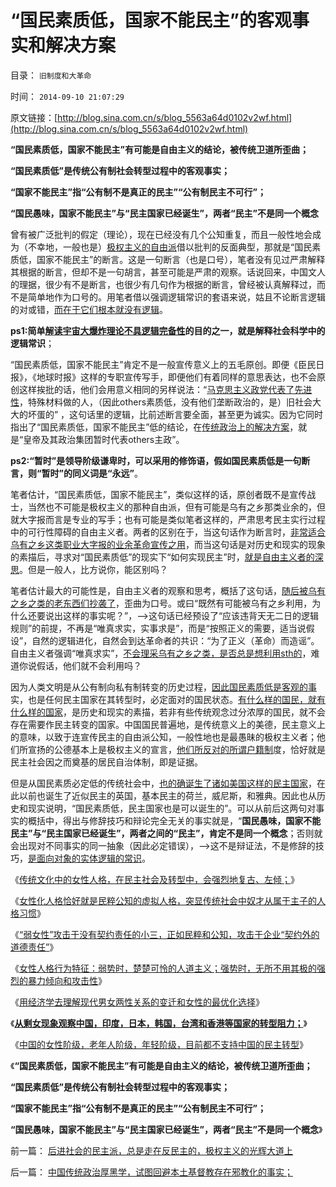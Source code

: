 # “国民素质低，国家不能民主”的客观事实和解决方案

目录： `旧制度和大革命` 

时间： `2014-09-10 21:07:29` 

原文链接：[http://blog.sina.com.cn/s/blog_5563a64d0102v2wf.html](http://blog.sina.com.cn/s/blog_5563a64d0102v2wf.html)

**“国民素质低，国家不能民主”有可能是自由主义的结论，被传统卫道所歪曲；**

**“国民素质低”是传统公有制社会转型过程中的客观事实；**

**“国家不能民主”指“公有制不是真正的民主”“公有制民主不可行”；**

**“国民愚味，国家不能民主”与“民主国家已经诞生”，两者“民主”不是同一个概念**



曾有被广泛批判的假定（理论），现在已经没有几个公知重复，而且一般性地会成为（不幸地，一般也是）[极权主义的自由派](../../../2010/12/27/文革“知识越多越反动”错在那里？.md)借以批判的反面典型，那就是“国民素质低，国家不能民主”的断言。这是一句断言（也是口号），笔者没有见过严肃解释其根据的断言，但却不是一句胡言，甚至可能是严肃的观察。话说回来，中国文人的理据，很少有不是断言，也很少有几句作为根据的断言，曾经被认真解释过，而不是简单地作为口号的。用笔者借以强调逻辑常识的套语来说，姑且不论断言逻辑的对或错，[而在于它们根本就没有逻辑](../../../2011/2/3/人科动物的生物行为分析和进化规律.md)。

**ps1:简单[解读宇宙大爆炸理论不具逻辑完备性](../../../2014/8/18/宇宙大爆炸的背景辐射，你耳边的噪声，是上帝创世的余音绕梁；.md)的目的之一，就是解释社会科学中的逻辑常识**；

“国民素质低，国家不能民主”肯定不是一般宣传意义上的五毛原创。即便《臣民日报》，《地球时报》这样的专职宣传写手，即便他们有着同样的意思表达，也不会原创这样挨批的话，他们会用意义相同的另样说法：“[马克思主义政党代表了先进性](../../../2014/1/22/代表了先进性，还是“历史遗留问题”，关乎执政合法性.md)，特殊材料做的人，（因此others素质低，没有他们垄断政治的，是）旧社会大大的坏蛋的”
，这句话里的逻辑，比前述断言要全面，甚至更为诚实。因为它同时指出了“国民素质低，国家不能民主”低的结论，在[传统政治上的解决方案](../../../2013/8/23/传统文化如何炼成极端的愚昧和反动？.md)，就是“皇帝及其政治集团暂时代表others主政”。

**ps2:“暂时”是领导阶级谦卑时，可以采用的修饰语，假如国民素质低是一句断言，则“暂时”的同义词是“永远”**。

笔者估计，“国民素质低，国家不能民主”，类似这样的话，原创者既不是宣传战士，当然也不可能是极权主义的那种自由派，但有可能是乌有之乡那类业余的，但就大字报而言是专业的写手；也有可能是类似笔者这样的，严肃思考民主实行过程中的可行性障碍的自由主义者。两者的区别在于，当这句话作为断言时，[非常适合乌有之乡这类职业大字报的业余革命宣传之用](../../../2013/5/13/我们和茅于轼都不是强者，张宏良司马南他们才是强者.md)，而当这句话是对历史和现实的现象的素描后，寻求对“国民素质低”的现实下“如何实现民主”时，[就是自由主义者的深思](../../../2012/6/16/世袭君主制是民主集中的逻辑必然；关住权力的“笼子”是什么？.md)。但是一般人，比方说你，能区别吗？

笔者估计最大的可能性是，自由主义者的观察和思考，概括了这句话，[随后被乌有之乡之类的老东西们抄袭了](../../../2012/10/11/敬老爱幼是人类美德，“尊老不爱幼”是传统恶习.md)，歪曲为口号。或曰“既然有可能被乌有之乡利用，为什么还要说出这样的事实呢？”，——>这句话已经预设了“应该违背天无二日的逻辑规则”的前提，不再是“唯真求实，实事求是”，而是“按照正义的需要，适当说假设”，自然的逻辑进化，自然会到达革命者的共识：“为了正义（革命）而造谣”。自由主义者强调“唯真求实”，[不会理采乌有之乡之类，是否总是想利用sth的](../../../2013/2/13/哲学可以偷换一切概念，除了听众读者的理解.md)，难道你说假话，他们就不会利用吗？

因为人类文明是从公有制向私有制转变的历史过程，[因此国民素质低是客观的事](../../../2012/2/11/民粹冲击波！唯恐天下不乱的革命素质.md)实，也是任何民主国家在其转型时，必定面对的国民状态。[有什么样的国民，就有什么样的国家](../../../2014/6/21/中国是否官民一心，关现中世纪欧洲封建制度的改革共识？.md)，是历史和现实的素描，若非有些传统观念过分浓厚的国民，就不会存在需要作民主转变的国家。中国国民普遍地，是传统意义上的美德，民主意义上的意味，以致于连宣传民主的自由派公知，一般性地也是最愚昧的极权主义者；他们所宣扬的公德基本上是极权主义的宣言，[他们所反对的所谓户籍制](../../../2014/8/13/极权主义者的自由派的“反户籍制度”即“没有自治的民主”.md)度，恰好就是民主社会因之而奠基的居民自治体制，即是证据。

但是从国民素质必定低的传统社会中，[也的确诞生了诸如美国这样的民主国家](../../../2012/3/6/美国不拥有全世界，USA属于全人类.md)，在此以前也诞生了近似民主的英国，基本民主的荷兰，威尼斯，和雅典。因此也从历史和现实说明，“国民素质低，民主国家也是可以诞生的”。可以从前后这两句对事实的概括中，得出与修辞技巧和辩论完全无关的事实就是，“**国民愚味，国家不能民主”与“民主国家已经诞生”，两者之间的“民主”，肯定不是同一个概念**；否则就会出现对不同事实的同一抽象（因此必定错误），——>这不是辩证法，不是修辞的技巧，[是面向对象的实体逻辑的常识](../../../2012/2/25/《ThinkInJava》中的社会学和经济学分析.md)。

《[传统文化中的女性人格，在民主社会及转型中，会强烈地复古、左倾；](../../../2014/9/3/女性和公知语境中的“诚信”，一般不是双边契约中的守约；.md)》

《[女性化人格恰好就是民粹公知的虚拟人格，突显传统社会中奴才从属于主子的人格习惯](../../../2014/9/4/女性观念中的诚信，就是契约角度的“不讲契约，没诚信，背信弃约”.md)》

《[“弱女性”攻击于没有契约责任的小三，正如民粹和公知，攻击于企业“契约外的道德责任”](../../../2014/9/5/攻击无契约责任的小三的弱女子的正义.md)》

《[女性人格行为特征：弱势时，楚楚可怜的人道主义；强势时，无所不用其极的强烈的暴力倾向和攻击性](../../../2014/9/6/左倾偏好的女性化行为的极权主义倾向.md)》

《[用经济学去理解现代男女两性关系的变迁和女性的最优化选择](../../../2014/9/7/经济学理解现代男女两性关系的变迁，女性的最优化选择.md)》

《[**从剩女现象观察中国，印度，日本，韩国，台湾和香港等国家的转型阻力；**](../../../2014/9/8/从剩女现象观察并衡量中国和日本等国家的民主转型的阻力.md)》

《[中国的女性阶级，老年人阶级，年轻阶级，目前都不支持中国的民主转型](../../../2014/9/9/剩女解释弗里德曼之“发展就是硬道理”的中国经验和教训；.md)》

《**“国民素质低，国家不能民主”有可能是自由主义的结论，被传统卫道所歪曲；**

**“国民素质低”是传统公有制社会转型过程中的客观事实；**

**“国家不能民主”指“公有制不是真正的民主”“公有制民主不可行”；**

**“国民愚味，国家不能民主”与“民主国家已经诞生”，两者“民主”不是同一个概念**》

前一篇： [后进社会的民主派，总是走在反民主的，极权主义的光辉大道上](../../../2014/9/11/后进社会的民主派，总是走在反民主的，极权主义的光辉大道上.md)

后一篇： [中国传统政治厚黑学，试图回避本土基督教存在邪教化的事实；](../../../2014/9/10/中国传统政治厚黑学，试图回避本土基督教存在邪教化的事实；.md)

